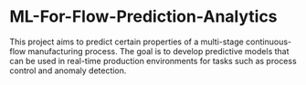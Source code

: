 # ML-For-Flow-Prediction-Analytics
This project aims to predict certain properties of a multi-stage continuous-flow manufacturing process. The goal is to develop predictive models that can be used in real-time production environments for tasks such as process control and anomaly detection.
